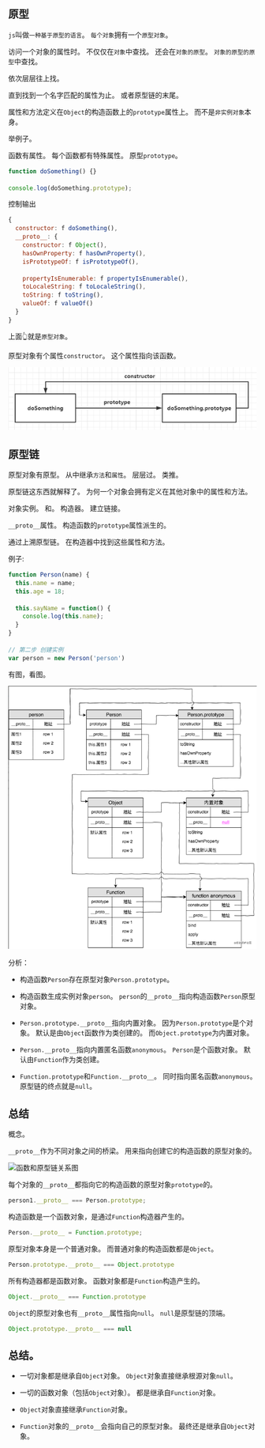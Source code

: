 ## 原型

`js`叫做`一种基于原型的语言`。
`每个对象`拥有一个`原型对象`。

访问一个对象的属性时。
不仅仅在`对象`中查找。
还会在`对象的原型`。
`对象的原型的原型`中查找。

依次层层往上找。

直到找到一个名字匹配的属性为止。
或者原型链的末尾。

属性和方法定义在`Object`的构造函数上的`prototype`属性上。
而不是`非实例对象`本身。

举例子。

函数有属性。
每个函数都有特殊属性。
原型`prototype`。

```js
function doSomething() {}

console.log(doSomething.prototype);
```
控制输出
```js
{
  constructor: f doSomething(),
  __proto__: {
    constructor: f Object(),
    hasOwnProperty: f hasOwnProperty(),
    isPrototypeOf: f isPrototypeOf(),

    propertyIsEnumerable: f propertyIsEnumerable(),
    toLocaleString: f toLocaleString(),
    toString: f toString(),
    valueOf: f valueOf()
  }
}
```
上面👆就是`原型对象`。

原型对象有个属性`constructor`。
这个属性指向该函数。

![函数和原型链关系图](../images/js/原型链/1.png)

## 原型链

原型对象有原型。
从中继承`方法`和`属性`。
层层过。
类推。

原型链这东西就解释了。
为何一个对象会拥有定义在其他对象中的属性和方法。

对象实例。
和。
构造器。
建立链接。

`__proto__`属性。
构造函数的`prototype`属性派生的。

通过上溯原型链。
在构造器中找到这些属性和方法。

例子:
```js
function Person(name) {
  this.name = name;
  this.age = 18;

  this.sayName = function() {
    console.log(this.name);
  }
}

// 第二步 创建实例
var person = new Person('person')
```
有图，看图。

![函数和原型链关系图](../images/js/原型链/2.png)

分析：
- 构造函数`Person`存在原型对象`Person.prototype`。
- 构造函数生成实例对象`person`。
`person`的`__proto__`指向构造函数`Person`原型对象。

- `Person.prototype.__proto__`指向内置对象。
因为`Person.prototype`是个对象。
默认是由`Object`函数作为类创建的。
而`Object.prototype`为内置对象。

- `Person.__proto__`指向内置匿名函数`anonymous`。
`Person`是个函数对象。
默认由`Function`作为类创建。

- `Function.prototype`和`Function.__proto__`。
同时指向匿名函数`anonymous`。
原型链的终点就是`null`。

## 总结

概念。

`__proto__`作为不同对象之间的桥梁。
用来指向创建它的构造函数的原型对象的。

![函数和原型链关系图](../images/js/原型链/3.png)

每个对象的`__proto__`都指向它的构造函数的原型对象`prototype`的。
```js
person1.__proto__ === Person.prototype;
```

构造函数是一个函数对象，是通过`Function`构造器产生的。
```js
Person.__proto__ = Function.prototype;
```
原型对象本身是一个普通对象。
而普通对象的构造函数都是`Object`。
```js
Person.prototype.__proto__ === Object.prototype
```
所有构造器都是函数对象。
函数对象都是`Function`构造产生的。
```js
Object.__proto__ === Function.prototype
```
`Object`的原型对象也有`__proto__`属性指向`null`。
`null`是原型链的顶端。
```js
Object.prototype.__proto__ === null
```

## 总结。

- 一切对象都是继承自`Object`对象。
`Object`对象直接继承根源对象`null`。

- 一切的函数对象（包括`Object`对象）。
都是继承自`Function`对象。

- `Object`对象直接继承`Function`对象。

- `Function`对象的`__proto__`会指向自己的原型对象。
最终还是继承自`Object`对象。

